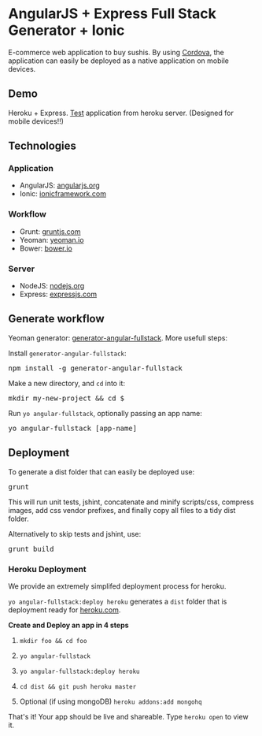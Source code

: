 <h1>AngularJS + Express Full Stack Generator + Ionic</h1>
E-commerce web application to buy sushis. By using <a href="https://cordova.apache.org/">Cordova</a>, the application can easily be deployed as a native application on mobile devices.
<br/>
<h2>Demo</h2>
Heroku + Express. <a href="http://sushi-mobile.herokuapp.com/#/">Test</a> application from heroku server. (Designed for mobile devices!!)

<h2>Technologies</h2>

<h3>Application</h3>
<ul>
  <li>AngularJS: <a href="angularjs.org">angularjs.org</a></li>
  <li>Ionic: <a href="http://ionicframework.com">ionicframework.com</a></li>
</ul>

<h3>Workflow</h3>
<ul>
  <li>Grunt: <a href="gruntjs.com">gruntjs.com</a></li>
  <li>Yeoman: <a href="yeoman.io">yeoman.io</a></li>
  <li>Bower: <a href="bower.io">bower.io</a></li>
</ul>

<h3>Server</h3>
<ul>
  <li>NodeJS: <a href="nodejs.org">nodejs.org</a></li>
  <li>Express: <a href="expressjs.com">expressjs.com</a></li>
</ul>


<h2><a name="usage" class="anchor" href="#usage"><span class="octicon octicon-link"></span></a>Generate workflow</h2>
Yeoman generator: <a href="https://github.com/DaftMonk/generator-angular-fullstack">generator-angular-fullstack</a>. More usefull steps:

<p>Install <code>generator-angular-fullstack</code>:</p>
<div class="highlight highlight-bash"><pre>npm install -g generator-angular-fullstack
</pre></div>
<p>Make a new directory, and <code>cd</code> into it:</p>
<div class="highlight highlight-bash"><pre>mkdir my-new-project <span class="o">&amp;&amp;</span> <span class="nb">cd</span> <span class="nv">$_</span>
</pre></div>
<p>Run <code>yo angular-fullstack</code>, optionally passing an app name:</p>
<div class="highlight highlight-bash"><pre>yo angular-fullstack <span class="o">[</span>app-name<span class="o">]</span>
</pre></div>

<h2>
<a name="deployment" class="anchor" href="#deployment"><span class="octicon octicon-link"></span></a>Deployment</h2>
<p>To generate a dist folder that can easily be deployed use:</p>
<div class="highlight highlight-bash"><pre>grunt
</pre></div>
<p>This will run unit tests, jshint, concatenate and minify scripts/css, compress images, add css vendor prefixes, and finally copy all files to a tidy dist folder.</p>
<p>Alternatively to skip tests and jshint, use:</p>
<div class="highlight highlight-bash"><pre>grunt build
</pre></div>

<h3>
<a name="heroku-deployment" class="anchor" href="#heroku-deployment"><span class="octicon octicon-link"></span></a>Heroku Deployment</h3>
<p>We provide an extremely simplifed deployment process for heroku.</p>
<p><code>yo angular-fullstack:deploy heroku</code> generates a <code>dist</code> folder that is deployment ready  for <a href="http://heroku.com/">heroku.com</a>. </p>
<p><strong>Create and Deploy an app in 4 steps</strong></p>
<ol>
<li><p><code>mkdir foo &amp;&amp; cd foo</code></p></li>
<li><p><code>yo angular-fullstack</code></p></li>
<li><p><code>yo angular-fullstack:deploy heroku</code></p></li>
<li><p><code>cd dist &amp;&amp; git push heroku master</code></p></li>
<li><p>Optional (if using mongoDB) <code>heroku addons:add mongohq</code></p></li>
</ol>
<p>That's it! Your app should be live and shareable. Type <code>heroku open</code> to view it.  </p>
